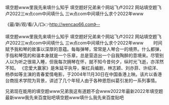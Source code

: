 填空题www里我先来填什么知乎
填空题好兄弟来个网站飞卢2022
网站填空题飞卢2022三w点com中间填什么
三w点com中间填什么求个2022年www


《最/新/观/看/入/口👉http://wencao66.com》--

填空题www里我先来填什么知乎
填空题好兄弟来个网站飞卢2022
网站填空题飞卢2022三w点com中间填什么
三w点com中间填什么求个2022年www
　　时间赋予我和琴的故事以深厚的意蕴。每每弹琴，常常是人琴合一的境界。什么都弹，手指和琴弦的和谐本身就是一个乐章，总是营造出一个自我陶醉的意境来。尽管别人以为听之很易入睡，但我每次拥琴在怀，就不知今昔何夕，纵时光飞逝，亦浑然不知。
	《恋爱大赢家》是朱延平执导，柴红兵编剧，林志颖、刘亦菲、许绍洋、杨恭如等主演的青春爱情电影，于2004年11月30日在中国香港上映。该片以香港台商技术学院为背景，讲述了几个年轻人由于各种恩怨纠葛引发的一系列事情。





兄弟现在能用的填空题www兄弟我这有道题不会www2022年最新2022年填空题最新www我先来百度贴吧填空题www填什么我先来百度贴吧
